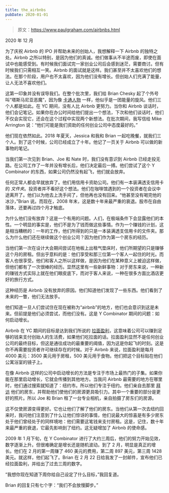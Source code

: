 ```yaml
---
title: the_airbnbs
pubDate: 2020-01-01
---
```


> 原文：https://www.paulgraham.com/airbnbs.html 

            
2020 年 12 月

为了庆祝 Airbnb 的 IPO 并帮助未来的创始人，我想解释一下 Airbnb 的独特之处。Airbnb 之所以特别，是因为他们的真诚。他们做事从不半途而废，即使在面试中也能感受到。有时候我们面试完一家创业公司后会感到迷茫，需要商讨。但有时候我们只需相互一笑。Airbnb 的面试就是这样。我们甚至并不太喜欢他们的想法。在那个阶段，用户也不太喜欢，因为他们没有增长。但创始人们充满了能量，让人无法不喜欢他们。

这第一印象并没有误导我们。在整个批次里，我们给 Brian Chesky 起了个外号叫“塔斯马尼亚恶魔”，因为像 [卡通人物](http://www.youtube.com/watch?v=StG2u5qfFRg&t=2m27s) 一样，他似乎是一团能量的旋风。他们三个人都是如此。在 YC 期间，没有人比 Airbnb 更努力。当你和 Airbnb 谈话时，他们会记笔记。如果你在办公时间给他们提出一个想法，下次和他们谈话时，他们不仅会实现它，还会在这个过程中实现两个新想法。在批次期间，我写信给 Mike Arrington 说：“他们可能是我们资助的任何创业公司中态度最好的。”

他们现在依然如此。2018 年夏天，Jessica 和我和 Brian 一起吃晚餐，就我们三个人。到了这个时候，公司已经成立了十年。他记了一页关于 Airbnb 可以做的新事物的笔记。

当我们第一次见到 Brian、Joe 和 Nate 时，我们没有意识到 Airbnb 已经走投无路。在公司工作了一年并没有增长后，他们决定最后一搏。他们尝试了这个 Y Combinator 的东西，如果公司仍然没有起飞，他们就会放弃。

任何正常人都会早就放弃了。他们用信用卡资助公司。他们有一本装满透支信用卡的 _文件夹_。投资者并不看好这个想法。他们在咖啡馆遇到的一个投资者在会议中途离开了。他们以为他去上洗手间了，但他再也没有回来。“他甚至没有喝完他的冰沙，”Brian 说。而现在，2008 年末，这是数十年来最严重的衰退。股市在自由落体，还要再过四个月才触底。

为什么他们没有放弃？这是一个有用的问题。人们，在极端条件下会显露他们的本性。一个明显的事实是，他们不是为了钱而做这些事情。作为一个赚钱的计划，这是相当糟糕的：一年的工作，他们所得到的只是一本装满透支信用卡的文件夹。那么为什么他们还在继续做这个创业公司？因为他们作为第一个房东的经历。

当他们第一次在设计大会期间尝试在地板上出租气垫床时，他们所期望的只是赚够这个月的房租。但出乎意料的是：他们享受和那三位第一个客人一起住的时光。而客人也很享受。他们和客人之所以这样做，是因为他们在某种意义上被迫这样做，但他们都有了一次很棒的经历。显然这里有一些新鲜事物：对于房东来说，一种新的赚钱方式实际上就在他们眼皮底下，而对于客人来说，一种在很多方面比酒店更好的旅行方式。

这种经历是 Airbnb 没有放弃的原因。他们知道他们发现了一些东西。他们看到了未来的一瞥，他们无法放手。

他们知道一旦人们尝试住在现在被称为“airbnb”的地方，他们也会意识到这是未来。但前提是他们必须尝试，而他们没有。这是 Y Combinator 期间的问题：如何启动增长。

Airbnb 在 YC 期间的目标是达到我们所说的 [拉面盈利](http://paulgraham.com/ramenprofitable.html)，这意味着公司可以赚到足够的钱来支付创始人的生活费，如果他们吃拉面的话。拉面盈利显然不是任何创业公司的最终目标，但这是通往成功的最重要的阈值，因为这是你起飞的时刻。这是你不再需要投资者许可继续存在的时候。对于 Airbnb 来说，拉面盈利是每月 4000 美元：3500 美元用于房租，500 美元用于食物。他们把这个目标贴在他们公寓浴室的镜子上。

在像 Airbnb 这样的公司中启动增长的方法是专注于市场上最热门的子集。如果你能在那里启动增长，它就会传播到其他地方。当我问 Airbnb 最需要的地方在哪里时，他们通过搜索就知道了：纽约市。所以他们专注于纽约。他们亲自去那里 [拜访](http://paulgraham.com/ds.html) 他们的房东，并帮助他们使他们的房源更具吸引力。其中一个重要的部分是更好的照片。所以 Joe 和 Brian 租了一台专业相机，亲自拍摄了房东们的房源。

这不仅使房源变得更好。它也让他们了解了他们的房东。当他们从第一次去纽约回来时，我问他们注意到了什么让他们惊讶的事情，他们说最大的惊喜是有多少房东处于他们曾经处于的同样境地：他们需要这笔钱来支付房租。这是，记住，数十年来最严重的衰退，它最先影响到了纽约。这无疑增加了 Airbnb 的使命感。

2009 年 1 月下旬，在 Y Combinator 进行了大约三周后，他们的努力开始见效，数字逐渐上升。但很难确定是增长还是随机波动。到了 2 月，明显是真正的增长。他们在 2 月的第一周赚了 460 美元的费用，第二周 897 美元，第三周 1428 美元。就这样，他们起飞了。Brian 在 2 月 22 日给我发了一封邮件，宣布他们已经拉面盈利，并给出了过去三周的数字。

“我想你现在知道下周你给自己设定了什么目标，”我回复道。

Brian 的回复只有七个字：“我们不会放慢脚步。”
